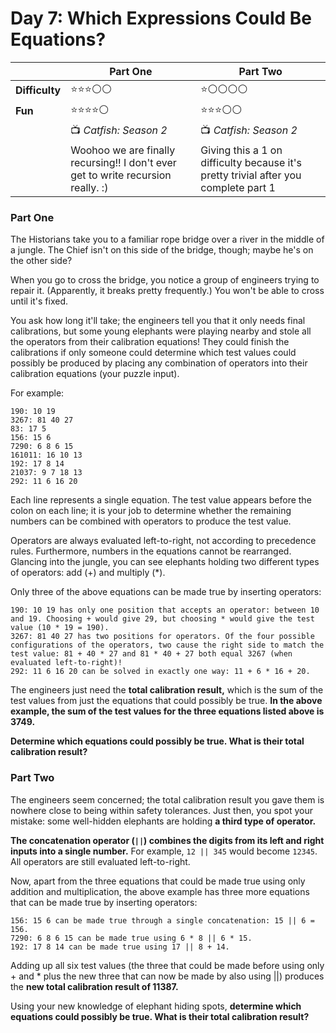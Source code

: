 # Day 7: Which Expressions Could Be Equations?

|              | Part One                                                                         | Part Two                                                                            |
|--------------|----------------------------------------------------------------------------------|-------------------------------------------------------------------------------------|
| **Difficulty** | ⭐⭐⭐⚪⚪                                                                            | ⭐⚪⚪⚪⚪                                                                               |
| **Fun**      | ⭐⭐⭐⭐⚪                                                                            | ⭐⭐⭐⚪⚪                                                                               |
| | 📺 *Catfish: Season 2*                                                           | 📺 *Catfish: Season 2*                                                              |
| | Woohoo we are finally recursing!! I don't ever get to write recursion really. :) | Giving this a 1 on difficulty because it's pretty trivial after you complete part 1 |

### Part One

The Historians take you to a familiar rope bridge over a river in the middle of a jungle. The Chief isn't on this side of the bridge, though; maybe he's on the other side?

When you go to cross the bridge, you notice a group of engineers trying to repair it. (Apparently, it breaks pretty frequently.) You won't be able to cross until it's fixed.

You ask how long it'll take; the engineers tell you that it only needs final calibrations, but some young elephants were playing nearby and stole all the operators from their calibration equations! They could finish the calibrations if only someone could determine which test values could possibly be produced by placing any combination of operators into their calibration equations (your puzzle input).

For example:

    190: 10 19
    3267: 81 40 27
    83: 17 5
    156: 15 6
    7290: 6 8 6 15
    161011: 16 10 13
    192: 17 8 14
    21037: 9 7 18 13
    292: 11 6 16 20

Each line represents a single equation. The test value appears before the colon on each line; it is your job to determine whether the remaining numbers can be combined with operators to produce the test value.

Operators are always evaluated left-to-right, not according to precedence rules. Furthermore, numbers in the equations cannot be rearranged. Glancing into the jungle, you can see elephants holding two different types of operators: add (+) and multiply (*).

Only three of the above equations can be made true by inserting operators:

    190: 10 19 has only one position that accepts an operator: between 10 and 19. Choosing + would give 29, but choosing * would give the test value (10 * 19 = 190).
    3267: 81 40 27 has two positions for operators. Of the four possible configurations of the operators, two cause the right side to match the test value: 81 + 40 * 27 and 81 * 40 + 27 both equal 3267 (when evaluated left-to-right)!
    292: 11 6 16 20 can be solved in exactly one way: 11 + 6 * 16 + 20.

The engineers just need the **total calibration result,** which is the sum of the test values from just the equations that could possibly be true. **In the above example, the sum of the test values for the three equations listed above is 3749.**

**Determine which equations could possibly be true. What is their total calibration result?**

### Part Two

The engineers seem concerned; the total calibration result you gave them is nowhere close to being within safety tolerances. Just then, you spot your mistake: some well-hidden elephants are holding **a third type of operator.**

**The concatenation operator (`||`) combines the digits from its left and right inputs into a single number.** For example, `12 || 345` would become `12345`. All operators are still evaluated left-to-right.

Now, apart from the three equations that could be made true using only addition and multiplication, the above example has three more equations that can be made true by inserting operators:

    156: 15 6 can be made true through a single concatenation: 15 || 6 = 156.
    7290: 6 8 6 15 can be made true using 6 * 8 || 6 * 15.
    192: 17 8 14 can be made true using 17 || 8 + 14.

Adding up all six test values (the three that could be made before using only + and * plus the new three that can now be made by also using ||) produces the **new total calibration result of 11387.**

Using your new knowledge of elephant hiding spots, **determine which equations could possibly be true. What is their total calibration result?**